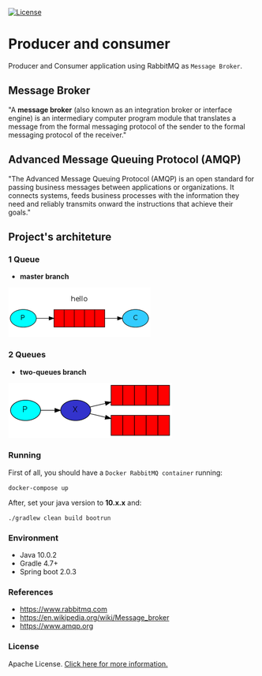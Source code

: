 [![License](https://img.shields.io/badge/License-Apache%202.0-blue.svg)](https://opensource.org/licenses/Apache-2.0)

# Producer and consumer

Producer and Consumer application using RabbitMQ as `Message Broker`.

## Message Broker

"A **message broker** (also known as an integration broker or interface engine) is an intermediary computer 
program module that translates a message from the formal messaging protocol of the sender to the formal messaging 
protocol of the receiver."

## Advanced Message Queuing Protocol (AMQP)

"The Advanced Message Queuing Protocol (AMQP) is an open standard for passing business messages between applications 
or organizations.  It connects systems, feeds business processes with the information they need and reliably transmits 
onward the instructions that achieve their goals."

## Project's architeture

### 1 Queue

- **master branch**

![One queue](/img/one-queue.png)


### 2 Queues

- **two-queues branch**

![Two queues](/img/two-queues.png)


### Running

First of all, you should have a `Docker RabbitMQ container` running: 

```
docker-compose up
```

After, set your java version to **10.x.x** and: 

```
./gradlew clean build bootrun
```

### Environment

- Java 10.0.2
- Gradle 4.7+
- Spring boot 2.0.3

### References

- https://www.rabbitmq.com
- https://en.wikipedia.org/wiki/Message_broker
- https://www.amqp.org

### License
Apache License. [Click here for more information.](LICENSE)